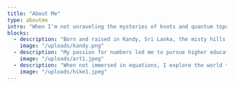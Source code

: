 ```yaml
---
title: "About Me"
type: aboutme
intro: "When I’m not unraveling the mysteries of knots and quantum topology, you can usually find me exploring art, nature, and creativity."
blocks:
  - description: "Born and raised in Kandy, Sri Lanka, the misty hills sparked my curiosity. I spent hours sketching patterns and observing nature."
    image: "/uploads/kandy.png"
  - description: "My passion for numbers led me to pursue higher education abroad. During my Ph.D., I delved into quantum topology and knot theory."
    image: "/uploads/art1.jpeg"
  - description: "When not immersed in equations, I explore the world through painting, photography, and hiking."
    image: "/uploads/hike1.jpeg"
---
```









